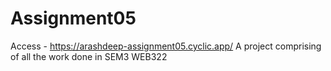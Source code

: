 # Assignment05

Access - https://arashdeep-assignment05.cyclic.app/
 A project comprising of all the work done in SEM3 WEB322
